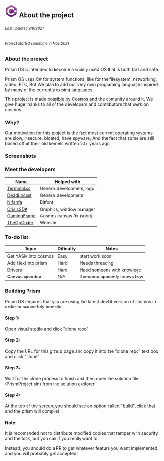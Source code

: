 ## <IMG src="https://raw.githubusercontent.com/devicons/devicon/master/icons/csharp/csharp-original.svg" alt="csharp" width="40" height="40"/> About the project
###### <small>Last updated 9/8/2021</small>
###### <small>Project started sometime in May 2021</small>
### About the project

Prism OS is intended to become a widely used OS that is both fast and safe.

Prism OS uses C# for system functions, like for the filesystem, networking, video, ETC, But We plan to add our very own programing language inspired by many of the currently exising languages.

This project is made possible by Cosmos and the comunity around it, We give huge thanks to all of the developers and contributors that work on cosmos.

### Why?
Our motivation for this project is the fact most current operating systems are slow, insecure, bloated, have spyware, And the fact that some are still based off of their old kernels written 20+ years ago.

### Screenshots



### Meet the developers
| Name                                             | Helped with                  |
|--------------------------------------------------|------------------------------|
| [Terminal.cs](https://github.com/terminal-cs)    | General development, logo    |
| [DeadLocust](https://github.com/deaddlocust)     | General development          |
| [Nifanfa](https://github.com/nifanfa)            | Bitfont                      |
| [CrisisSDK](https://github.com/CrisisSDK)        | Graphics, window manager     |
| [GamingFrame](https://github.com/ThomasBeHappy/) | Cosmos canvas fix (soon)     |
| [TheOpCoder](https://github.com/theopcoder)      | Website                     |

### To-do list

| Topic                | Dificulty | Notes                        |
|----------------------|-----------|------------------------------|
| Get YASM into cosmos |   Easy    | start work soon              |
| Add Hexi into prism  |   Hard    | Needs threading              |
| Drivers              |   Hard    | Need someone with knowlege   |
| Canvas speedup       |   N/A     | Someone aparently knows how  |


### Building Prism
Prism OS requires that you are using the latest devkit version of cosmos in order to sucessfuly compile.

#### Step 1: 
Open visual studio and click "clone repo"

#### Step 2:
Copy the URL for this github page and copy it into the "clone repo" text box and click "clone"

#### Step 3:
Wait for the clone process to finish and then open the solution file (PrismProject.sln) from the solution explorer

#### Step 4:
At the top of the screen, you should see an option called "build", click that and the prism will compile!

#### Note:
It is recomended not to distribute modified copies that tamper with security and the look, but you can if you really want to.

Instead, you should do a PR to get whatever feature you want implemented, and you will probably get accepted!
